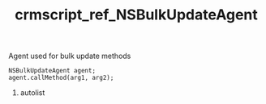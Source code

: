 ﻿---
title: crmscript_ref_NSBulkUpdateAgent
description: NSBulkUpdateAgent
intellisense: Void.NSBulkUpdateAgent
keywords: NSBulkUpdateAgent
so.topic: reference
---

Agent used for bulk update methods

```crmscript
NSBulkUpdateAgent agent;
agent.callMethod(arg1, arg2);
```

1. autolist

